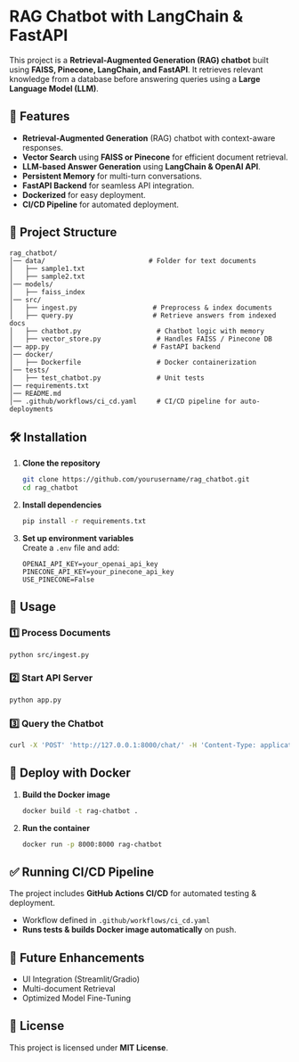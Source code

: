 # RAG Chatbot with LangChain & FastAPI

This project is a **Retrieval-Augmented Generation (RAG) chatbot** built using **FAISS, Pinecone, LangChain, and FastAPI**. It retrieves relevant knowledge from a database before answering queries using a **Large Language Model (LLM)**.

## 🚀 Features
- **Retrieval-Augmented Generation** (RAG) chatbot with context-aware responses.
- **Vector Search** using **FAISS or Pinecone** for efficient document retrieval.
- **LLM-based Answer Generation** using **LangChain & OpenAI API**.
- **Persistent Memory** for multi-turn conversations.
- **FastAPI Backend** for seamless API integration.
- **Dockerized** for easy deployment.
- **CI/CD Pipeline** for automated deployment.

## 📂 Project Structure
```
rag_chatbot/
│── data/                          # Folder for text documents
│   ├── sample1.txt                
│   ├── sample2.txt                 
│── models/                        
│   ├── faiss_index                 
│── src/
│   ├── ingest.py                   # Preprocess & index documents
│   ├── query.py                    # Retrieve answers from indexed docs
│   ├── chatbot.py                   # Chatbot logic with memory
│   ├── vector_store.py              # Handles FAISS / Pinecone DB
│── app.py                          # FastAPI backend
│── docker/                         
│   ├── Dockerfile                   # Docker containerization
│── tests/                          
│   ├── test_chatbot.py              # Unit tests
│── requirements.txt                
│── README.md                       
│── .github/workflows/ci_cd.yaml     # CI/CD pipeline for auto-deployments
```

## 🛠️ Installation
1. **Clone the repository**
   ```bash
   git clone https://github.com/yourusername/rag_chatbot.git
   cd rag_chatbot
   ```
2. **Install dependencies**
   ```bash
   pip install -r requirements.txt
   ```
3. **Set up environment variables**  
   Create a `.env` file and add:
   ```env
   OPENAI_API_KEY=your_openai_api_key
   PINECONE_API_KEY=your_pinecone_api_key
   USE_PINECONE=False
   ```

## 🔧 Usage
### 1️⃣ Process Documents
```bash
python src/ingest.py
```
### 2️⃣ Start API Server
```bash
python app.py
```
### 3️⃣ Query the Chatbot
```bash
curl -X 'POST' 'http://127.0.0.1:8000/chat/' -H 'Content-Type: application/json' -d '{"question": "What is Tesla known for?"}'
```

## 🚀 Deploy with Docker
1. **Build the Docker image**
   ```bash
   docker build -t rag-chatbot .
   ```
2. **Run the container**
   ```bash
   docker run -p 8000:8000 rag-chatbot
   ```

## ✅ Running CI/CD Pipeline
The project includes **GitHub Actions CI/CD** for automated testing & deployment.
- Workflow defined in `.github/workflows/ci_cd.yaml`
- **Runs tests & builds Docker image automatically** on push.

## 🎯 Future Enhancements
- UI Integration (Streamlit/Gradio)
- Multi-document Retrieval
- Optimized Model Fine-Tuning

## 📜 License
This project is licensed under **MIT License**.
